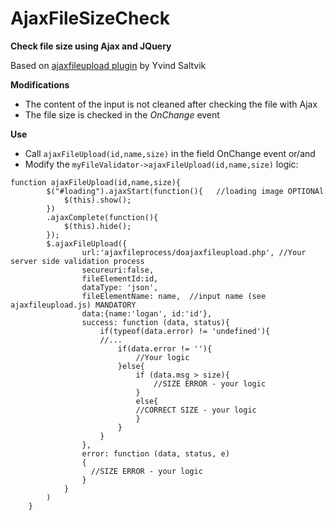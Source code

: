 # AjaxFileSizeCheck
**Check file size using Ajax and JQuery**

Based on [ajaxfileupload plugin](http://www.phpletter.com/Our-Projects/AjaxFileUpload/) by Yvind Saltvik

**Modifications**

- The content of the input is not cleaned after checking the file with Ajax
- The file size is checked in the *OnChange* event

**Use**
- Call `ajaxFileUpload(id,name,size)` in the field OnChange event or/and
- Modify the `myFileValidator->ajaxFileUpload(id,name,size)` logic:

```
function ajaxFileUpload(id,name,size){
		$("#loading").ajaxStart(function(){   //loading image OPTIONAl
			$(this).show();
		})
		.ajaxComplete(function(){ 
			$(this).hide();
		});
		$.ajaxFileUpload({
				url:'ajaxfileprocess/doajaxfileupload.php', //Your server side validation process
				secureuri:false,
				fileElementId:id,
				dataType: 'json',
				fileElementName: name,	//input name (see ajaxfileupload.js) MANDATORY
				data:{name:'logan', id:'id'},
				success: function (data, status){
					if(typeof(data.error) != 'undefined'){
					//...
						if(data.error != ''){
							//Your logic
						}else{
							if (data.msg > size){
								//SIZE ERROR - your logic
							}
							else{
							//CORRECT SIZE - your logic
							}
						}
					}
				},
				error: function (data, status, e)
				{
				  //SIZE ERROR - your logic
				}
			}
		)
	}
	
